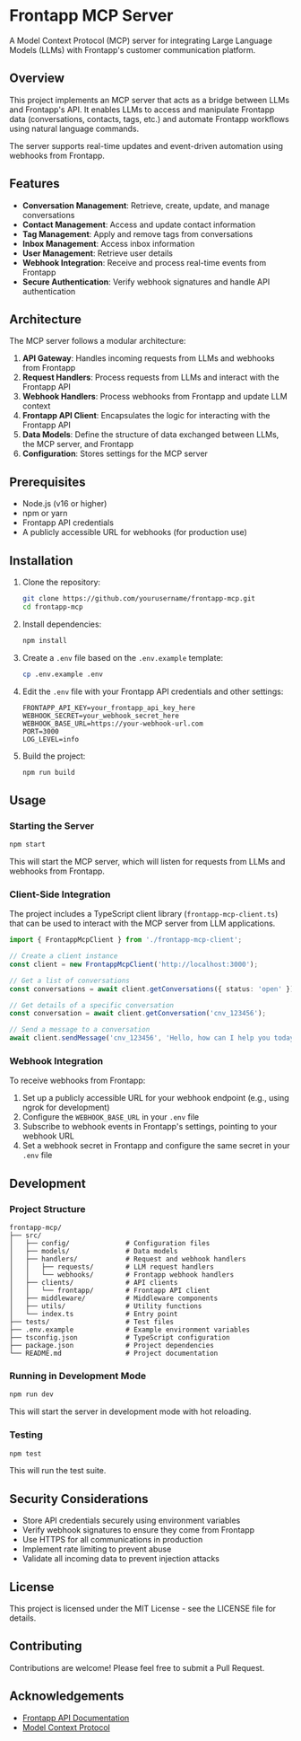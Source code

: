 # Frontapp MCP Server

A Model Context Protocol (MCP) server for integrating Large Language Models (LLMs) with Frontapp's customer communication platform.

## Overview

This project implements an MCP server that acts as a bridge between LLMs and Frontapp's API. It enables LLMs to access and manipulate Frontapp data (conversations, contacts, tags, etc.) and automate Frontapp workflows using natural language commands.

The server supports real-time updates and event-driven automation using webhooks from Frontapp.

## Features

- **Conversation Management**: Retrieve, create, update, and manage conversations
- **Contact Management**: Access and update contact information
- **Tag Management**: Apply and remove tags from conversations
- **Inbox Management**: Access inbox information
- **User Management**: Retrieve user details
- **Webhook Integration**: Receive and process real-time events from Frontapp
- **Secure Authentication**: Verify webhook signatures and handle API authentication

## Architecture

The MCP server follows a modular architecture:

1. **API Gateway**: Handles incoming requests from LLMs and webhooks from Frontapp
2. **Request Handlers**: Process requests from LLMs and interact with the Frontapp API
3. **Webhook Handlers**: Process webhooks from Frontapp and update LLM context
4. **Frontapp API Client**: Encapsulates the logic for interacting with the Frontapp API
5. **Data Models**: Define the structure of data exchanged between LLMs, the MCP server, and Frontapp
6. **Configuration**: Stores settings for the MCP server

## Prerequisites

- Node.js (v16 or higher)
- npm or yarn
- Frontapp API credentials
- A publicly accessible URL for webhooks (for production use)

## Installation

1. Clone the repository:
   ```bash
   git clone https://github.com/yourusername/frontapp-mcp.git
   cd frontapp-mcp
   ```

2. Install dependencies:
   ```bash
   npm install
   ```

3. Create a `.env` file based on the `.env.example` template:
   ```bash
   cp .env.example .env
   ```

4. Edit the `.env` file with your Frontapp API credentials and other settings:
   ```
   FRONTAPP_API_KEY=your_frontapp_api_key_here
   WEBHOOK_SECRET=your_webhook_secret_here
   WEBHOOK_BASE_URL=https://your-webhook-url.com
   PORT=3000
   LOG_LEVEL=info
   ```

5. Build the project:
   ```bash
   npm run build
   ```

## Usage

### Starting the Server

```bash
npm start
```

This will start the MCP server, which will listen for requests from LLMs and webhooks from Frontapp.

### Client-Side Integration

The project includes a TypeScript client library (`frontapp-mcp-client.ts`) that can be used to interact with the MCP server from LLM applications.

```typescript
import { FrontappMcpClient } from './frontapp-mcp-client';

// Create a client instance
const client = new FrontappMcpClient('http://localhost:3000');

// Get a list of conversations
const conversations = await client.getConversations({ status: 'open' });

// Get details of a specific conversation
const conversation = await client.getConversation('cnv_123456');

// Send a message to a conversation
await client.sendMessage('cnv_123456', 'Hello, how can I help you today?');
```

### Webhook Integration

To receive webhooks from Frontapp:

1. Set up a publicly accessible URL for your webhook endpoint (e.g., using ngrok for development)
2. Configure the `WEBHOOK_BASE_URL` in your `.env` file
3. Subscribe to webhook events in Frontapp's settings, pointing to your webhook URL
4. Set a webhook secret in Frontapp and configure the same secret in your `.env` file

## Development

### Project Structure

```
frontapp-mcp/
├── src/
│   ├── config/              # Configuration files
│   ├── models/              # Data models
│   ├── handlers/            # Request and webhook handlers
│   │   ├── requests/        # LLM request handlers
│   │   └── webhooks/        # Frontapp webhook handlers
│   ├── clients/             # API clients
│   │   └── frontapp/        # Frontapp API client
│   ├── middleware/          # Middleware components
│   ├── utils/               # Utility functions
│   └── index.ts             # Entry point
├── tests/                   # Test files
├── .env.example             # Example environment variables
├── tsconfig.json            # TypeScript configuration
├── package.json             # Project dependencies
└── README.md                # Project documentation
```

### Running in Development Mode

```bash
npm run dev
```

This will start the server in development mode with hot reloading.

### Testing

```bash
npm test
```

This will run the test suite.

## Security Considerations

- Store API credentials securely using environment variables
- Verify webhook signatures to ensure they come from Frontapp
- Use HTTPS for all communications in production
- Implement rate limiting to prevent abuse
- Validate all incoming data to prevent injection attacks

## License

This project is licensed under the MIT License - see the LICENSE file for details.

## Contributing

Contributions are welcome! Please feel free to submit a Pull Request.

## Acknowledgements

- [Frontapp API Documentation](https://dev.frontapp.com/reference/introduction)
- [Model Context Protocol](https://github.com/modelcontextprotocol/mcp)
